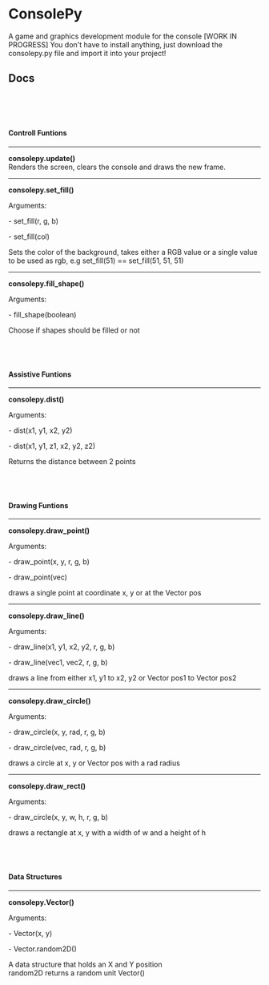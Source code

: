 # ConsolePy
A game and graphics development module for the console [WORK IN PROGRESS]
You don't have to install anything, just download the consolepy.py file and import it into your project!

<h2>Docs</h2>

<br>
<br>
<br>
<h4>Controll Funtions</h4>

<hr>
<strong>consolepy.update()</strong><br>
Renders the screen, clears the console and draws the new frame.
<br>


<hr>
<strong>consolepy.set_fill()</strong><br>
<p>Arguments:</p>
<p> - set_fill(r, g, b)</p>
<p> - set_fill(col)</p>
Sets the color of the background, takes either a RGB value or a single value to be used as rgb, e.g set_fill(51) == set_fill(51, 51, 51)
<br>


<hr>
<strong>consolepy.fill_shape()</strong><br>
<p>Arguments:</p>
<p> - fill_shape(boolean)</p>
Choose if shapes should be filled or not
<br>

<br>
<br>
<br>
<h4>Assistive Funtions</h4>

<hr>
<strong>consolepy.dist()</strong><br>
<p>Arguments:</p>
<p> - dist(x1, y1, x2, y2)</p>
<p> - dist(x1, y1, z1, x2, y2, z2)</p>
Returns the distance between 2 points
<br>


<br>
<br>
<br>
<h4>Drawing Funtions</h4>

<hr>
<strong>consolepy.draw_point()</strong><br>
<p>Arguments:</p>
<p> - draw_point(x, y, r, g, b)</p>
<p> - draw_point(vec)</p>
draws a single point at coordinate x, y or at the Vector pos
<br>


<hr>
<strong>consolepy.draw_line()</strong><br>
<p>Arguments:</p>
<p> - draw_line(x1, y1, x2, y2, r, g, b)</p>
<p> - draw_line(vec1, vec2, r, g, b)</p>
draws a line from either x1, y1 to x2, y2 or Vector pos1 to Vector pos2
<br>


<hr>
<strong>consolepy.draw_circle()</strong><br>
<p>Arguments:</p>
<p> - draw_circle(x, y, rad, r, g, b)</p>
<p> - draw_circle(vec, rad, r, g, b)</p>
draws a circle at x, y or Vector pos with a rad radius
<br>


<hr>
<strong>consolepy.draw_rect()</strong><br>
<p>Arguments:</p>
<p> - draw_circle(x, y, w, h, r, g, b)</p>
draws a rectangle at x, y with a width of w and a height of h
<br>


<br>
<br>
<br>
<h4>Data Structures</h4>

<hr>
<strong>consolepy.Vector()</strong><br>
<p>Arguments:</p>
<p> - Vector(x, y)</p>
<p> - Vector.random2D()</p>
A data structure that holds an X and Y position<br>
random2D returns a random unit Vector()
<br>

